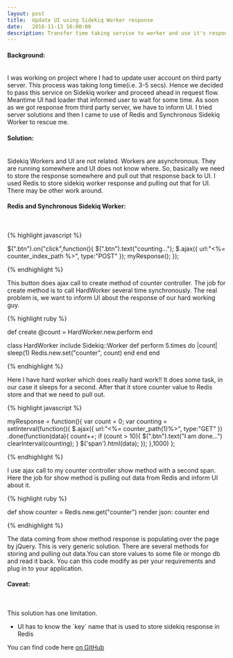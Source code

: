 ```yaml
---
layout: post
title:  Update UI using Sidekiq Worker response
date:   2016-11-13 16:00:00
description: Transfer time taking servise to worker and use it's response on UI
---
```

#### Background:
<br/>
I was working on project where I had to update user account on third party server. This process was taking long time(i.e. 3-5 secs). Hence we decided to pass this service on Sidekiq worker and proceed ahead in request flow. Meantime UI had loader that informed user to wait for some time. As soon as we got response from third party server, we have to inform UI. I tried server solutions and then I came to use of Redis and Synchronous Sidekiq Worker to rescue me.

#### Solution:
<br/>
Sidekiq Workers and UI are not related. Workers are asynchronous. They are running somewhere and UI does not know where. So, basically we need to store the response somewhere and pull out that response back to UI. I used Redis to store sidekiq worker response and pulling out that for UI. There may be other work around.

#### Redis and Synchronous Sidekiq Worker:
<br/>

{% highlight javascript %}

$(".btn").on("click",function(){
  $(".btn").text("counting...");
  $.ajax({
    url:"<%= counter_index_path %>",
    type:"POST"
  });
  myResponse();
});

{% endhighlight %}

This button does ajax call to create method of counter controller. The job for create method is to call HardWorker several time synchronously. The real problem is, we want to inform UI about the response of our hard working guy.

{% highlight ruby %}

def create
  @count = HardWorker.new.perform
end

class HardWorker
  include Sidekiq::Worker
  def perform
    5.times do |count|
      sleep(1)
      Redis.new.set("counter", count)
    end
  end
end

{% endhighlight %}


Here I have hard worker which does really hard work!! It does some task, in our case it sleeps for a second. After that it store counter value to Redis store and that we need to pull out.

{% highlight javascript %}

myResponse = function(){
  var count = 0;
  var counting = setInterval(function(){
    $.ajax({
      url:"<%= counter_path(1)%>",
      type:"GET"
      })
      .done(function(data){
        count++;
        if (count > 10){
          $(".btn").text("I am done...")
          clearInterval(counting);
        }
        $('span').html(data);
    });
  },1000)
};

{% endhighlight %}

I use ajax call to my counter controller show method with a second span. Here the job for show method is pulling out data from Redis and inform UI about it.

{% highlight ruby %}

def show
  counter = Redis.new.get("counter")
  render json: counter
end

{% endhighlight %}

The data coming from show method response is populating over the page by jQuery. This is very generic solution. There are several methods for storing and pulling out data.You can store values to some file or mongo db and read it back. You can this code modify as per your requirements and plug in to your application.

#### Caveat:
<br/>

This solution has one limitation.
<ul>
  <li>
    UI has to know the `key` name that is used to store sidekiq response in Redis
  </li>
</ul>

You can find code here <a href="https://github.com/charusat09/sync_sidekiq">on GitHub</a>
